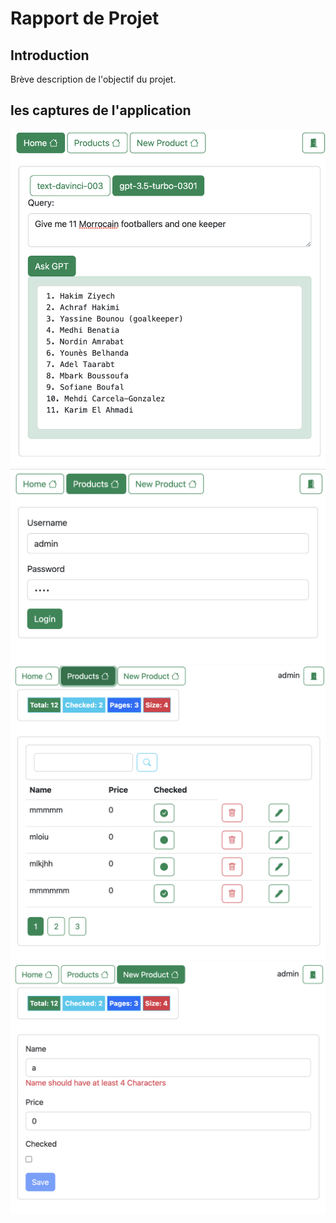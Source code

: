 # Rapport de Projet

## Introduction

Brève description de l'objectif du projet.

## les captures de l'application 
<img src="captures/1.png">
<img src="captures/2.png">
<img src="captures/3.png">
<img src="captures/4.png">
